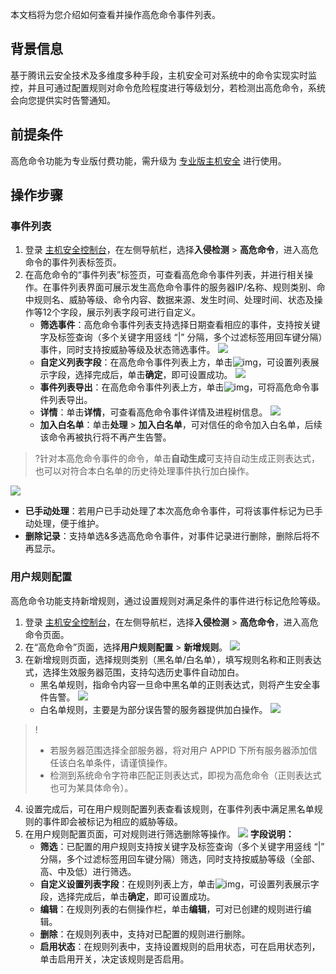 本文档将为您介绍如何查看并操作高危命令事件列表。
## 背景信息
基于腾讯云安全技术及多维度多种手段，主机安全可对系统中的命令实现实时监控，并且可通过配置规则对命令危险程度进行等级划分，若检测出高危命令，系统会向您提供实时告警通知。

## 前提条件
高危命令功能为专业版付费功能，需升级为 [专业版主机安全](https://buy.cloud.tencent.com/yunjing) 进行使用。


## 操作步骤
### 事件列表
1. 登录 [主机安全控制台](https://console.cloud.tencent.com/cwp/manage/maliciousRequest)，在左侧导航栏，选择**入侵检测** > **高危命令**，进入高危命令的事件列表标签页。
2. 在高危命令的“事件列表”标签页，可查看高危命令事件列表，并进行相关操作。在事件列表界面可展示发生高危命令事件的服务器IP/名称、规则类别、命中规则名、威胁等级、命令内容、数据来源、发生时间、处理时间、状态及操作等12个字段，展示列表字段可进行自定义。
   - **筛选事件**：高危命令事件列表支持选择日期查看相应的事件，支持按关键字及标签查询（多个关键字用竖线 “|” 分隔，多个过滤标签用回车键分隔）事件，同时支持按威胁等级及状态筛选事件。
![](https://qcloudimg.tencent-cloud.cn/raw/cbd25ff51f397f7b301f04200a8c3b87.png)
   - **自定义列表字段**：在高危命令事件列表上方，单击![img](https://main.qcloudimg.com/raw/9ebb9fa1652d9154137fa1d934329043.png)，可设置列表展示字段，选择完成后，单击**确定**，即可设置成功。
![](https://qcloudimg.tencent-cloud.cn/raw/ac9da07e45a198b3b235a5a05493a231.png)
   - **事件列表导出**：在高危命令事件列表上方，单击![img](https://main.qcloudimg.com/raw/ac6451a8dab74a5cf57770ff8af30954.png)，可将高危命令事件列表导出。
   - **详情**：单击**详情**，可查看高危命令事件详情及进程树信息。
![](https://qcloudimg.tencent-cloud.cn/raw/d2b78184c2ff7c9ace993d79bfe74f2a.png)
   - **加入白名单**：单击**处理** > **加入白名单**，可对信任的命令加入白名单，后续该命令再被执行将不再产生告警。
>?针对本高危命令事件的命令，单击**自动生成**可支持自动生成正则表达式，也可以对符合本白名单的历史待处理事件执行加白操作。
>
![](https://qcloudimg.tencent-cloud.cn/raw/bd497ce1d1baea95a764412588b44c29.png)
   - **已手动处理**：若用户已手动处理了本次高危命令事件，可将该事件标记为已手动处理，便于维护。
   - **删除记录**：支持单选&多选高危命令事件，对事件记录进行删除，删除后将不再显示。


### 用户规则配置
高危命令功能支持新增规则，通过设置规则对满足条件的事件进行标记危险等级。
1. 登录 [主机安全控制台](https://console.cloud.tencent.com/cwp/manage/maliciousRequest)，在左侧导航栏，选择**入侵检测** > **高危命令**，进入高危命令页面。
2. 在“高危命令”页面，选择**用户规则配置** > **新增规则**。
![](https://qcloudimg.tencent-cloud.cn/raw/ea5266d30a0442a639f88dd842aa5780.png)
3. 在新增规则页面，选择规则类别（黑名单/白名单），填写规则名称和正则表达式，选择生效服务器范围，支持勾选历史事件自动加白。
    - 黑名单规则，指命令内容一旦命中黑名单的正则表达式，则将产生安全事件告警。
   ![](https://qcloudimg.tencent-cloud.cn/raw/dfdbb19f80a9750d2f50c939712101a6.png)
    - 白名单规则，主要是为部分误告警的服务器提供加白操作。
    ![](https://qcloudimg.tencent-cloud.cn/raw/907638f4684782bd52ab5dc149ba2112.png)
>!
>- 若服务器范围选择全部服务器，将对用户 APPID 下所有服务器添加信任该白名单条件，请谨慎操作。
>- 检测到系统命令字符串匹配正则表达式，即视为高危命令（正则表达式也可为某具体命令）。
>
4. 设置完成后，可在用户规则配置列表查看该规则，在事件列表中满足黑名单规则的事件即会被标记为相应的威胁等级。
5. 在用户规则配置页面，可对规则进行筛选删除等操作。
![](https://qcloudimg.tencent-cloud.cn/raw/ee089bee08098ee4e3ea0bcb5160f351.png)
   **字段说明：**
   - **筛选**：已配置的用户规则支持按关键字及标签查询（多个关键字用竖线 “|” 分隔，多个过滤标签用回车键分隔）筛选，同时支持按威胁等级（全部、高、中及低）进行筛选。
   - **自定义设置列表字段**：在规则列表上方，单击![img](https://main.qcloudimg.com/raw/9ebb9fa1652d9154137fa1d934329043.png)，可设置列表展示字段，选择完成后，单击**确定**，即可设置成功。
   - **编辑**：在规则列表的右侧操作栏，单击**编辑**，可对已创建的规则进行编辑。
   - **删除**：在规则列表中，支持对已配置的规则进行删除。
   - **启用状态**：在规则列表中，支持设置规则的启用状态，可在启用状态列，单击启用开关，决定该规则是否启用。
